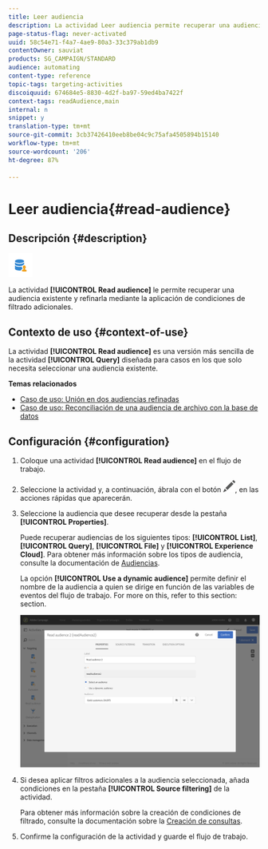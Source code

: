 ```yaml
---
title: Leer audiencia
description: La actividad Leer audiencia permite recuperar una audiencia existente y refinarla mediante la aplicación de condiciones de filtrado adicionales.
page-status-flag: never-activated
uuid: 58c54e71-f4a7-4ae9-80a3-33c379ab1db9
contentOwner: sauviat
products: SG_CAMPAIGN/STANDARD
audience: automating
content-type: reference
topic-tags: targeting-activities
discoiquuid: 674684e5-8830-4d2f-ba97-59ed4ba7422f
context-tags: readAudience,main
internal: n
snippet: y
translation-type: tm+mt
source-git-commit: 3cb37426410eeb8be04c9c75afa4505894b15140
workflow-type: tm+mt
source-wordcount: '206'
ht-degree: 87%

---
```



# Leer audiencia{#read-audience}

## Descripción {#description}

![](assets/prefill.png)

La actividad **[!UICONTROL Read audience]** le permite recuperar una audiencia existente y refinarla mediante la aplicación de condiciones de filtrado adicionales.

## Contexto de uso {#context-of-use}

La actividad **[!UICONTROL Read audience]** es una versión más sencilla de la actividad **[!UICONTROL Query]** diseñada para casos en los que solo necesita seleccionar una audiencia existente.

**Temas relacionados**

* [Caso de uso: Unión en dos audiencias refinadas](../../automating/using/union-on-two-refined-audiences.md)
* [Caso de uso: Reconciliación de una audiencia de archivo con la base de datos](../../automating/using/reconcile-file-audience-with-database.md)

## Configuración {#configuration}

1. Coloque una actividad **[!UICONTROL Read audience]** en el flujo de trabajo.
1. Seleccione la actividad y, a continuación, ábrala con el botón ![](assets/edit_darkgrey-24px.png), en las acciones rápidas que aparecerán.
1. Seleccione la audiencia que desee recuperar desde la pestaña **[!UICONTROL Properties]**.

   Puede recuperar audiencias de los siguientes tipos: **[!UICONTROL List]**, **[!UICONTROL Query]**, **[!UICONTROL File]** y **[!UICONTROL Experience Cloud]**. Para obtener más información sobre los tipos de audiencia, consulte la documentación de [Audiencias](../../audiences/using/about-audiences.md).

   La opción **[!UICONTROL Use a dynamic audience]** permite definir el nombre de la audiencia a quien se dirige en función de las variables de eventos del flujo de trabajo. For more on this, refer to this section: [](../../automating/using/customizing-workflow-external-parameters.md) section.

   ![](assets/readaudience_activity1.png)

1. Si desea aplicar filtros adicionales a la audiencia seleccionada, añada condiciones en la pestaña **[!UICONTROL Source filtering]** de la actividad.

   Para obtener más información sobre la creación de condiciones de filtrado, consulte la documentación sobre la [Creación de consultas](../../automating/using/editing-queries.md#creating-queries).

1. Confirme la configuración de la actividad y guarde el flujo de trabajo.
